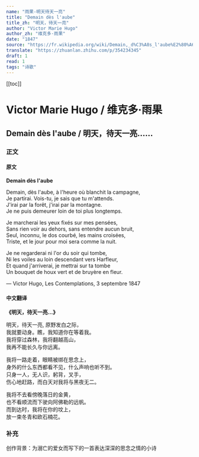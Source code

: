```yaml
---
name: "雨果-明天待天一亮"
title: "Demain dès l'aube"
title_zh: "明天，待天一亮"
author: "Victor Marie Hugo"
author_zh: "维克多·雨果"
date: "1847"
source: "https://fr.wikipedia.org/wiki/Demain,_d%C3%A8s_l'aube%E2%80%A6"
translate: "https://zhuanlan.zhihu.com/p/354234345"
draft: 1
read: 1
tags: "诗歌"
---
```


[[toc]]

# Victor Marie Hugo / 维克多·雨果

## Demain dès l'aube / 明天，待天一亮……

### 正文

<!-- tabs:start -->

#### **原文**

**Demain dès l'aube**

Demain, dès l'aube, à l'heure où blanchit la campagne,  
Je partirai. Vois-tu, je sais que tu m'attends.  
J'irai par la forêt, j'irai par la montagne.  
Je ne puis demeurer loin de toi plus longtemps.  

Je marcherai les yeux fixés sur mes pensées,  
Sans rien voir au dehors, sans entendre aucun bruit,  
Seul, inconnu, le dos courbé, les mains croisées,  
Triste, et le jour pour moi sera comme la nuit.  

Je ne regarderai ni l'or du soir qui tombe,  
Ni les voiles au loin descendant vers Harfleur,  
Et quand j'arriverai, je mettrai sur ta tombe  
Un bouquet de houx vert et de bruyère en fleur.  

— Victor Hugo, Les Contemplations, 3 septembre 1847

#### **中文翻译**

**《明天，待天一亮…》**

明天，待天一亮, 原野发白之际，  
我就要动身。瞧，我知道你在等着我。  
我将穿过森林，我将翻越高山，  
我再不能长久与你远离。  

我将一路走着，眼睛被绑在思念上，  
身外的什么东西都看不见，什么声响也听不到。  
只身一人，无人识，躬背，叉手，  
伤心地赶路，而白天对我将与黑夜无二。  

我将不去看傍晚落日的金黄，  
也不看顺流而下驶向阿佛勒的远帆。  
而到达时，我将在你的坟上，  
放一束冬青和欧石楠花。  

<!-- tabs:end -->

### 补充

创作背景：为溺亡的爱女而写下的一首表达深深的思念之情的小诗
